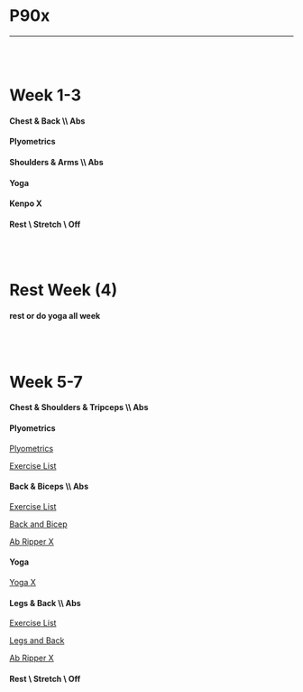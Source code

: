 # P90x
--------------------------------------------------------------
<br>
</br>

<h1> Week 1-3 </h1>

<h4>Chest & Back \\ Abs </h4>
<h4> Plyometrics </h4>
<h4> Shoulders & Arms \\ Abs </h4>
<h4> Yoga </h4>
<h4> Kenpo X </h4>
<h4> Rest \ Stretch \ Off </h4>
<br>
</br>


<h1> Rest Week (4)</h1>

<h4> rest or do yoga all week </h4>

<br>
</br>

<h1> Week 5-7 </h1>

<h4> Chest & Shoulders & Tripceps \\ Abs </h4>
<h4> Plyometrics </h4>
<a href="https://archive.org/details/p90x_20200810/P90X.DISC.02.Plyometrics.avi" title="Video">Plyometrics</a>
<p>
 </p>
<a href="https://github.com/kcall174/p90x/blob/main/Plyometrics.md" title="Excerise List">Exercise List</a>

<p>
<p>
 </p>
 
<h4> Back & Biceps \\ Abs </h4>
<a href="https://github.com/kcall174/p90x/blob/main/Back%20and%20Biceps.md" title="Excerise List">Exercise List</a>
<p>
 </p>
 
<a href="https://archive.org/details/p90x_20200810/P90X.DISC.10.Back.Biceps.avi" title="Video">Back and Bicep</a>

<p>
  </p>
<a href="https://archive.org/details/p90x_20200810/P90X.DISC.12.Ab.Ripper.avi" title="Video">Ab Ripper X</a>

<h4> Yoga </h4>
<a href="https://archive.org/details/p90x_20200810/P90X.DISC.04.Yoga.X.avi" title="Video">Yoga X</a>


<h4> Legs & Back \\ Abs </h4>
<a href="https://github.com/kcall174/p90x/blob/main/Legs%20and%20Back.md" title="Excerise List">Exercise List</a>

<p>
 </p>
 
<a href="https://archive.org/details/p90x_20200810/P90X.DISC.05.Legs.And.Back.avi" title="Video">Legs and Back</a>

<p>
 </p>
 
<a href="https://archive.org/details/p90x_20200810/P90X.DISC.12.Ab.Ripper.avi" title="Video">Ab Ripper X</a>

<p>
 </p>

<h4> Rest \ Stretch \ Off  </h4>
